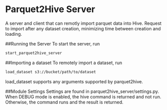 # Parquet2Hive Server
A server and client that can remotly import parquet data into Hive. Request to import after any dataset creation, minimizing time between creation and loading.

##Running the Server
To start the server, run
```bash
start_parquet2hive_server
```

##Importing a dataset
To remotely import a dataset, run 
```bash
load_dataset s3://bucket/path/to/dataset
```

load_dataset supports any arguments supported by parquet2hive.

##Module Settings
Settings are found in parquet2hive_server/settings.py. When DEBUG mode is enabled, the hive command is returned and not run. Otherwise, the command runs and the result is returned.

